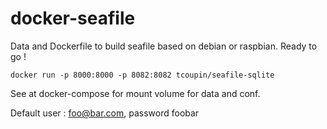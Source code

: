 # docker-seafile
Data and Dockerfile to build seafile based on debian or raspbian. Ready to go !

```
docker run -p 8000:8000 -p 8082:8082 tcoupin/seafile-sqlite
```

See at docker-compose for mount volume for data and conf.

Default user : foo@bar.com, password foobar

